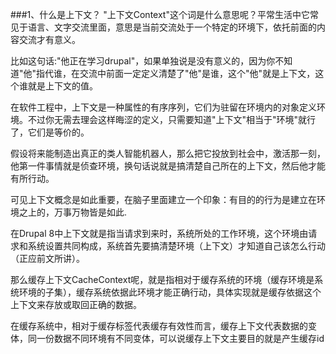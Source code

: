 ###1、什么是上下文？
"上下文Context"这个词是什么意思呢？平常生活中它常见于语言、文字交流里面，意思是当前交流处于一个特定的环境下，依托前面的内容交流才有意义。

比如这句话:"他正在学习drupal"，如果单独说是没有意义的，因为你不知道"他"指代谁，在交流中前面一定定义清楚了"他"是谁，这个"他"就是上下文，这个谁就是上下文的值。

在软件工程中，上下文是一种属性的有序序列，它们为驻留在环境内的对象定义环境。不过你无需去理会这样晦涩的定义，只需要知道"上下文"相当于"环境"就行了，它们是等价的。

假设将来能制造出真正的类人智能机器人，那么把它投放到社会中，激活那一刻，他第一件事情就是侦查环境，换句话说就是搞清楚自己所在的上下文，然后他才能有所行动。

可见上下文概念是如此重要，在脑子里面建立一个印象：有目的的行为是建立在环境之上的，万事万物皆是如此.

 
在Drupal 8中上下文就是指当请求到来时，系统所处的工作环境，这个环境由请求和系统设置共同构成，系统首先要搞清楚环境（上下文）才知道自己该怎么行动（正应前文所讲）。

那么缓存上下文CacheContext呢，就是指相对于缓存系统的环境（缓存环境是系统环境的子集），缓存系统依据此环境才能正确行动，具体实现就是缓存依据这个上下文来存放或取回正确的数据。

在缓存系统中，相对于缓存标签代表缓存有效性而言，缓存上下文代表数据的变体，同一份数据不同环境有不同变体，可以说缓存上下文主要目的就是产生缓存id